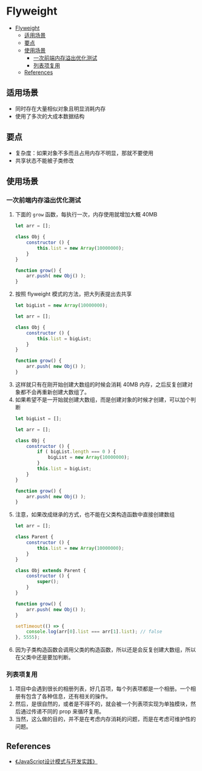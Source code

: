 # Flyweight


<!-- TOC -->

- [Flyweight](#flyweight)
    - [适用场景](#适用场景)
    - [要点](#要点)
    - [使用场景](#使用场景)
        - [一次前端内存溢出优化测试](#一次前端内存溢出优化测试)
        - [列表项复用](#列表项复用)
    - [References](#references)

<!-- /TOC -->


## 适用场景
* 同时存在大量相似对象且明显消耗内存
* 使用了多次的大成本数据结构


## 要点
* 复杂度：如果对象不多而且占用内存不明显，那就不要使用
* 共享状态不能被子类修改


## 使用场景
### 一次前端内存溢出优化测试
1. 下面的 `grow` 函数，每执行一次，内存使用就增加大概 40MB
    ```js
    let arr = [];

    class Obj {
        constructor () {
            this.list = new Array(10000000);
        }
    }

    function grow() {
        arr.push( new Obj() );
    }
    ```
2. 按照 flyweight 模式的方法，把大列表提出去共享
    ```js
    let bigList = new Array(10000000);

    let arr = [];

    class Obj {
        constructor () {
            this.list = bigList;
        }
    }

    function grow() {
        arr.push( new Obj() );
    }
    ```
3. 这样就只有在刚开始创建大数组的时候会消耗 40MB 内存，之后反复创建对象都不会再重新创建大数组了。
4. 如果希望不是一开始就创建大数组，而是创建对象的时候才创建，可以加个判断
    ```js
    let bigList = [];

    let arr = [];

    class Obj {
        constructor () {
            if ( bigList.length === 0 ) {
                bigList = new Array(10000000);
            }
            this.list = bigList;
        }
    }

    function grow() {
        arr.push( new Obj() );
    }
    ```
5. 注意，如果改成继承的方式，也不能在父类构造函数中直接创建数组
    ```js
    let arr = [];

    class Parent {
        constructor () {
            this.list = new Array(10000000);
        }
    }

    class Obj extends Parent {
        constructor () {
            super();
        }
    }

    function grow() {
        arr.push( new Obj() );
    }

    setTimeout(() => {
        console.log(arr[0].list === arr[1].list); // false
    }, 5555);
    ```
6. 因为子类构造函数会调用父类的构造函数，所以还是会反复创建大数组，所以在父类中还是要加判断。

### 列表项复用
1. 项目中会遇到很长的相册列表，好几百项，每个列表项都是一个相册。一个相册有包含了各种信息，还有相关的操作。
2. 然后，是很自然的，或者是不得不的，就会被一个列表项实现为单独模块，然后通过传递不同的 prop 来循环复用。
3. 当然，这么做的目的，并不是在考虑内存消耗的问题，而是在考虑可维护性的问题。


## References
* [《JavaScript设计模式与开发实践》](https://book.douban.com/subject/26382780/)